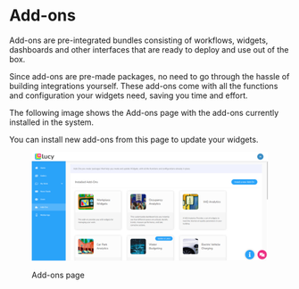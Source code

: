 # Add-ons

Add-ons are pre-integrated bundles consisting of workflows, widgets, dashboards and other interfaces that are ready to deploy and use out of the box.

Since add-ons are pre-made packages, no need to go through the hassle of building integrations yourself. These add-ons come with all the functions and configuration your widgets need, saving you time and effort.

The following image shows the Add-ons page with the add-ons currently installed in the system.

You can install new add-ons from this page to update your widgets.

<figure><img src="../.gitbook/assets/LC_What_are_AddOns-Add-ons_page_s1.png" alt=""><figcaption><p>Add-ons page</p></figcaption></figure>
